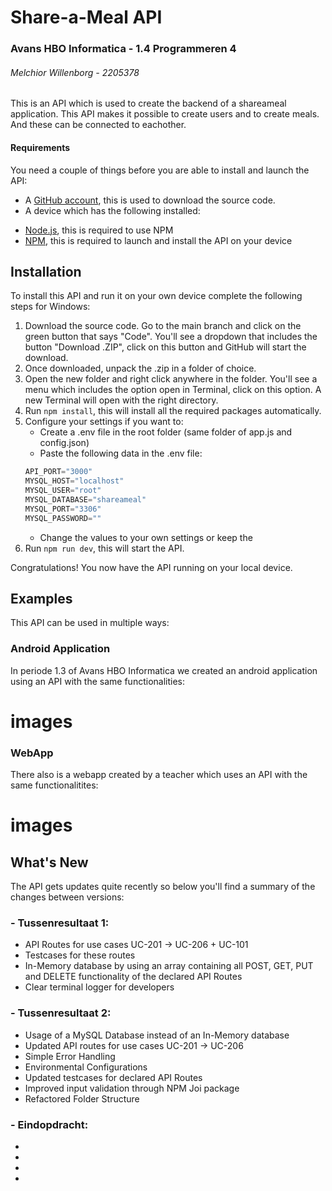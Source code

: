 # Share-a-Meal API
### Avans HBO Informatica - 1.4 Programmeren 4
###### Melchior Willenborg - 2205378


This is an API which is used to create the backend of a shareameal application. 
This API makes it possible to create users and to create meals. And these can be connected to eachother.

#### Requirements
You need a couple of things before you are able to install and launch the API:
- A [GitHub account](https://github.com/), this is used to download the source code.
- A device which has the following installed:
+ [Node.js](https://nodejs.org/), this is required to use NPM
+ [NPM](https://npmjs.com/), this is required to launch and install the API on your device

## Installation
To install this API and run it on your own device complete the following steps for Windows:
1. Download the source code. Go to the main branch and click on the green button that says "Code". You'll see a dropdown that includes the button "Download .ZIP", click on this button and GitHub will start the download.
2. Once downloaded, unpack the .zip in a folder of choice.
3. Open the new folder and right click anywhere in the folder. You'll see a menu which includes the option open in Terminal, click on this option. A new Terminal will open with the right directory.
4. Run `npm install`, this will install all the required packages automatically.
5. Configure your settings if you want to:
    - Create a .env file in the root folder (same folder of app.js and config.json)
    - Paste the following data in the .env file:
    ```javascript
    API_PORT="3000"
    MYSQL_HOST="localhost"
    MYSQL_USER="root"
    MYSQL_DATABASE="shareameal"
    MYSQL_PORT="3306"
    MYSQL_PASSWORD=""
    ```
    - Change the values to your own settings or keep the 
6. Run `npm run dev`, this will start the API.

Congratulations! You now have the API running on your local device.

## Examples
This API can be used in multiple ways:

### Android Application
In periode 1.3 of Avans HBO Informatica we created an android application using an API with the same functionalities:
# images

### WebApp
There also is a webapp created by a teacher which uses an API with the same functionalitites:
# images

## What's New
The API gets updates quite recently so below you'll find a summary of the changes between versions:
### - Tussenresultaat 1:
- API Routes for use cases UC-201 -> UC-206 + UC-101
- Testcases for these routes
- In-Memory database by using an array containing all POST, GET, PUT and DELETE functionality of the declared API Routes
- Clear terminal logger for developers
### - Tussenresultaat 2:
- Usage of a MySQL Database instead of an In-Memory database
- Updated API routes for use cases UC-201 -> UC-206
- Simple Error Handling
- Environmental Configurations
- Updated testcases for declared API Routes
- Improved input validation through NPM Joi package
- Refactored Folder Structure
### - Eindopdracht:
- 
- 
- 
- 